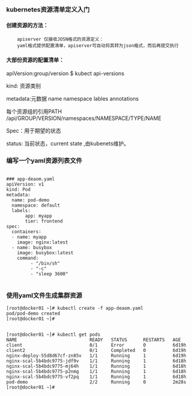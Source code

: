 ### kubernetes资源清单定义入门

#### 创建资源的方法：
~~~
	apiserver 仅接收JOSN格式的资源定义：
	yaml格式提供配置清单，apiserver可自动将其转为json格式，而后再提交执行
~~~

#### 大部份资源的配置清单：
apiVersion:group/version
	$ kubect api-versions

kind: 资源类别

metadata:元数据
	name
	namespace
	lables
	annotations
	
每个资源组的引用PATH
/api/GROUP/VERSION/namespaces/NAMESPACE/TYPE/NAME

 
Spec：用于期望的状态

status: 当前状态，current state ,由kubenets维护。






### 编写一个yaml资源列表文件

~~~

### app-deaom.yaml
apiVersion: v1
kind: Pod
metadata:
  name: pod-demo
  namespace: default
  labels:
       app: myapp
       tier: frontend
spec:
  containers:
  - name: myapp
    image: nginx:latest
  - name: busybox
    image: busybox:latest
    command:
         - "/bin/sh"
         - "-c"
         - "sleep 3600"


~~~

### 使用yaml文件生成集群资源

~~~
[root@docker01 ~]# kubectl create -f app-deaom.yaml 
pod/pod-demo created
[root@docker01 ~]# 


[root@docker01 ~]# kubectl get pods
NAME                           READY   STATUS      RESTARTS   AGE
client                         0/1     Error       0          6d19h
client2                        0/1     Completed   0          6d19h
nginx-deploy-55d8d67cf-zn85v   1/1     Running     1          6d19h
nginx-scal-5b4bdc9775-jdf9v    1/1     Running     1          6d18h
nginx-scal-5b4bdc9775-mj64h    1/1     Running     1          6d18h
nginx-scal-5b4bdc9775-p2nmg    1/1     Running     1          6d18h
nginx-scal-5b4bdc9775-vf2pq    1/1     Running     1          6d18h
pod-demo                       2/2     Running     0          2m28s
[root@docker01 ~]# 





~~~
